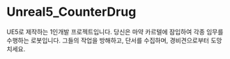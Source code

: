 # Unreal5_CounterDrug
UE5로 제작하는 1인개발 프로젝트입니다.
당신은 마약 카르텔에 잠입하여 각종 임무를 수행하는 로봇입니다.
그들의 작업을 방해하고, 단서를 수집하며, 경비견으로부터 도망치세요.
